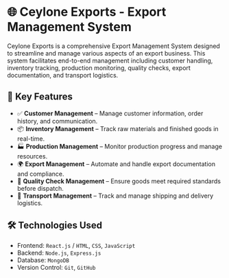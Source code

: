 # 🌐 Ceylone Exports - Export Management System

Ceylone Exports is a comprehensive Export Management System designed to streamline and manage various aspects of an export business. This system facilitates end-to-end management including customer handling, inventory tracking, production monitoring, quality checks, export documentation, and transport logistics.

## 📌 Key Features

- ✅ **Customer Management** – Manage customer information, order history, and communication.
- 📦 **Inventory Management** – Track raw materials and finished goods in real-time.
- 🏭 **Production Management** – Monitor production progress and manage resources.
- 🌍 **Export Management** – Automate and handle export documentation and compliance.
- 🧪 **Quality Check Management** – Ensure goods meet required standards before dispatch.
- 🚚 **Transport Management** – Track and manage shipping and delivery logistics.


## 🛠️ Technologies Used

- Frontend: `React.js` / `HTML`, `CSS`, `JavaScript`
- Backend: `Node.js`, `Express.js`
- Database: `MongoDB`
- Version Control: `Git`, `GitHub`


